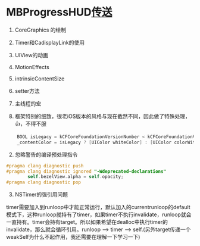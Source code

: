 # MBProgressHUD[传送](https://github.com/jdg/MBProgressHUD)

1. CoreGraphics 的绘制
2. Timer和CadisplayLink的使用
3. UIView的动画
4. MotionEffects
5. intrinsicContentSize
6. setter方法
7. 主线程的宏

1. 框架特别的细致，很老iOS版本的风格与现在截然不同，因此做了特殊处理，👍，不得不服
``` Objective-C
    BOOL isLegacy = kCFCoreFoundationVersionNumber < kCFCoreFoundationVersionNumber_iOS_7_0;
    _contentColor = isLegacy ? [UIColor whiteColor] : [UIColor colorWithWhite:0.f alpha:0.7f];
```

2. 忽略警告的编译预处理指令
``` Objective-C
#pragma clang diagnostic push
#pragma clang diagnostic ignored "-Wdeprecated-declarations"
        self.bezelView.alpha = self.opacity;
#pragma clang diagnostic pop
```

3. NSTimer的强引用问题

timer需要加入到runloop中才能正常运行，默认加入的currentrunloop的default模式下，这种runloop就持有了timer，如果timer不执行invalidate，runloop就会一直持有。timer会持有target。所以如果希望在dealloc中执行timer的invalidate，那么就会循环引用。runloop --> timer --> self.(另外target传递一个weakSelf为什么不起作用，我还需要在理解一下学习一下)
